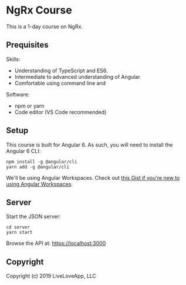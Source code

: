 # NgRx Course

This is a 1-day course on NgRx.

## Prequisites

Skills:

- Understanding of TypeScript and ES6.
- Intermediate to advanced understanding of Angular.
- Comfortable using command line and

Software:

- npm or yarn
- Code editor (VS Code recommended)

## Setup

This course is built for Angular 6.
As such, you will need to install the Angular 6 CLI:

```
npm install -g @angular/cli
yarn add -g @angular/cli
```

We'll be using Angular Workspaces.
Check out [this Gist if you're new to using Angular Workspaces](https://gist.github.com/blove/11ee297ec2e0d8940b0bb04e53ee76ca).

## Server

Start the JSON server:

```
cd server
yarn start
```

Browse the API at: [https://localhost:3000](https://localhost:3000)

## Copyright

Copyright (c) 2019 LiveLoveApp, LLC

